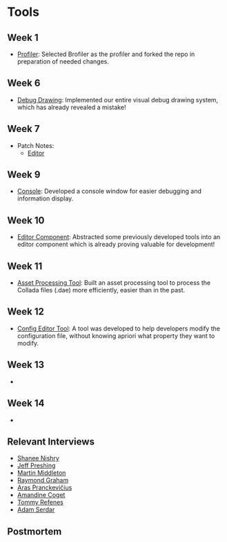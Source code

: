 # Tools

## Week 1
- [Profiler](../../blogs/week-1/#profiler): Selected Brofiler as the profiler and forked the repo in preparation of needed changes.

## Week 6
- [Debug Drawing](../../blogs/week-6/#debug-drawing): Implemented our entire visual debug drawing system, which has already revealed a mistake!

## Week 7
- Patch Notes:
    - [Editor](../../blogs/week-7/#editor)

## Week 9
- [Console](../../blogs/week-9/#console): Developed a console window for easier debugging and information display.

## Week 10
- [Editor Component](../../blogs/week-10/#editor-component): Abstracted some previously developed tools into an editor component which is already proving valuable for development!

## Week 11
- [Asset Processing Tool](../../blogs/week-11/#asset-processing-tool): Built an asset processing tool to process the Collada files (.dae) more efficiently, easier than in the past.

## Week 12
- [Config Editor Tool](../../blogs/week-12/#config-editor-tool): A tool was developed to help developers modify the configuration file, without knowing apriori what property they want to modify.
  
## Week 13
- []()

## Week 14
- []()

## Relevant Interviews
- [Shanee Nishry](../../interviews/ShaneeNishry-interview.md)
- [Jeff Preshing](../../interviews/JeffPreshing-interview.md)
- [Martin Middleton](../../interviews/MartinMiddleton-interview.md)
- [Raymond Graham](../../interviews/RaymondGraham-interview.md)
- [Aras Pranckevičius](../../interviews/ArasPranckevicius-interview.md)
- [Amandine Coget](../../interviews/AmandineCoget-interview.md)
- [Tommy Refenes](../../interviews/TommyRefenes-interview.md)
- [Adam Serdar](../../interviews/AdamSerdar-interview.md)

## Postmortem
